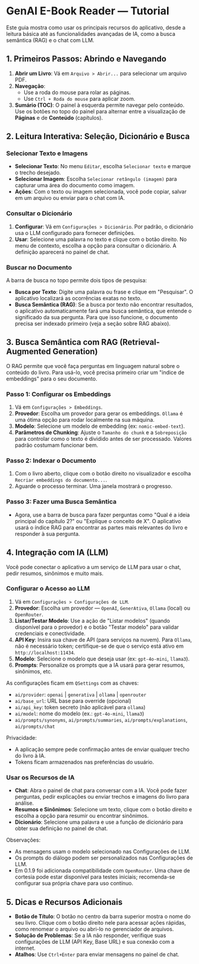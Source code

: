 # GenAI E-Book Reader — Tutorial

Este guia mostra como usar os principais recursos do aplicativo, desde a leitura básica até as funcionalidades avançadas de IA, como a busca semântica (RAG) e o chat com LLM.

## 1. Primeiros Passos: Abrindo e Navegando

1.  **Abrir um Livro**: Vá em `Arquivo > Abrir...` para selecionar um arquivo PDF.
2.  **Navegação**: 
    *   Use a roda do mouse para rolar as páginas.
    *   Use `Ctrl + Roda do mouse` para aplicar zoom.
3.  **Sumário (TOC)**: O painel à esquerda permite navegar pelo conteúdo. Use os botões no topo do painel para alternar entre a visualização de **Páginas** e de **Conteúdo** (capítulos).

## 2. Leitura Interativa: Seleção, Dicionário e Busca

### Selecionar Texto e Imagens

- **Selecionar Texto**: No menu `Editar`, escolha `Selecionar texto` e marque o trecho desejado.
- **Selecionar Imagem**: Escolha `Selecionar retângulo (imagem)` para capturar uma área do documento como imagem.
- **Ações**: Com o texto ou imagem selecionada, você pode copiar, salvar em um arquivo ou enviar para o chat com IA.

### Consultar o Dicionário

1.  **Configurar**: Vá em `Configurações > Dicionário`. Por padrão, o dicionário usa o LLM configurado para fornecer definições.
2.  **Usar**: Selecione uma palavra no texto e clique com o botão direito. No menu de contexto, escolha a opção para consultar o dicionário. A definição aparecerá no painel de chat.

### Buscar no Documento

A barra de busca no topo permite dois tipos de pesquisa:

- **Busca por Texto**: Digite uma palavra ou frase e clique em "Pesquisar". O aplicativo localizará as ocorrências exatas no texto.
- **Busca Semântica (RAG)**: Se a busca por texto não encontrar resultados, o aplicativo automaticamente fará uma busca semântica, que entende o significado da sua pergunta. Para que isso funcione, o documento precisa ser indexado primeiro (veja a seção sobre RAG abaixo).

## 3. Busca Semântica com RAG (Retrieval-Augmented Generation)

O RAG permite que você faça perguntas em linguagem natural sobre o conteúdo do livro. Para usá-lo, você precisa primeiro criar um "índice de embeddings" para o seu documento.

### Passo 1: Configurar os Embeddings

1.  Vá em `Configurações > Embeddings`.
2.  **Provedor**: Escolha um provedor para gerar os embeddings. `Ollama` é uma ótima opção para rodar localmente na sua máquina.
3.  **Modelo**: Selecione um modelo de embedding (ex: `nomic-embed-text`).
4.  **Parâmetros de Chunking**: Ajuste o `Tamanho do chunk` e a `Sobreposição` para controlar como o texto é dividido antes de ser processado. Valores padrão costumam funcionar bem.

### Passo 2: Indexar o Documento

1.  Com o livro aberto, clique com o botão direito no visualizador e escolha `Recriar embeddings do documento...`.
2.  Aguarde o processo terminar. Uma janela mostrará o progresso.

### Passo 3: Fazer uma Busca Semântica

- Agora, use a barra de busca para fazer perguntas como "Qual é a ideia principal do capítulo 2?" ou "Explique o conceito de X". O aplicativo usará o índice RAG para encontrar as partes mais relevantes do livro e responder à sua pergunta.


## 4. Integração com IA (LLM)

Você pode conectar o aplicativo a um serviço de LLM para usar o chat, pedir resumos, sinônimos e muito mais.

### Configurar o Acesso ao LLM

1.  Vá em `Configurações > Configurações de LLM`.
2.  **Provedor**: Escolha um provedor — `OpenAI`, `GenerAtiva`, `Ollama` (local) ou `OpenRouter`.
3.  **Listar/Testar Modelo**: Use a ação de "Listar modelos" (quando disponível para o provedor) e o botão "Testar modelo" para validar credenciais e conectividade.
4.  **API Key**: Insira sua chave de API (para serviços na nuvem). Para `Ollama`, não é necessário token; certifique-se de que o serviço está ativo em `http://localhost:11434`.
5.  **Modelo**: Selecione o modelo que deseja usar (ex: `gpt-4o-mini`, `llama3`).
6.  **Prompts**: Personalize os prompts que a IA usará para gerar resumos, sinônimos, etc.

As configurações ficam em `QSettings` com as chaves:
- `ai/provider`: `openai` | `generativa` | `ollama` | `openrouter`
- `ai/base_url`: URL base para override (opcional)
- `ai/api_key`: token secreto (não aplicável para `ollama`)
- `ai/model`: nome do modelo (ex.: `gpt-4o-mini`, `llama3`)
- `ai/prompts/synonyms`, `ai/prompts/summaries`, `ai/prompts/explanations`, `ai/prompts/chat`

Privacidade:
- A aplicação sempre pede confirmação antes de enviar qualquer trecho do livro à IA.
- Tokens ficam armazenados nas preferências do usuário.

### Usar os Recursos de IA

- **Chat**: Abra o painel de chat para conversar com a IA. Você pode fazer perguntas, pedir explicações ou enviar trechos e imagens do livro para análise.
- **Resumos e Sinônimos**: Selecione um texto, clique com o botão direito e escolha a opção para resumir ou encontrar sinônimos.
- **Dicionário**: Selecione uma palavra e use a função de dicionário para obter sua definição no painel de chat.

Observações:
- As mensagens usam o modelo selecionado nas Configurações de LLM.
- Os prompts do diálogo podem ser personalizados nas Configurações de LLM.
 - Em 0.1.9 foi adicionada compatibilidade com `OpenRouter`. Uma chave de cortesia pode estar disponível para testes iniciais; recomenda-se configurar sua própria chave para uso contínuo.

## 5. Dicas e Recursos Adicionais

- **Botão de Título**: O botão no centro da barra superior mostra o nome do seu livro. Clique com o botão direito nele para acessar ações rápidas, como renomear o arquivo ou abri-lo no gerenciador de arquivos.
- **Solução de Problemas**: Se a IA não responder, verifique suas configurações de LLM (API Key, Base URL) e sua conexão com a internet.
- **Atalhos**: Use `Ctrl+Enter` para enviar mensagens no painel de chat.
